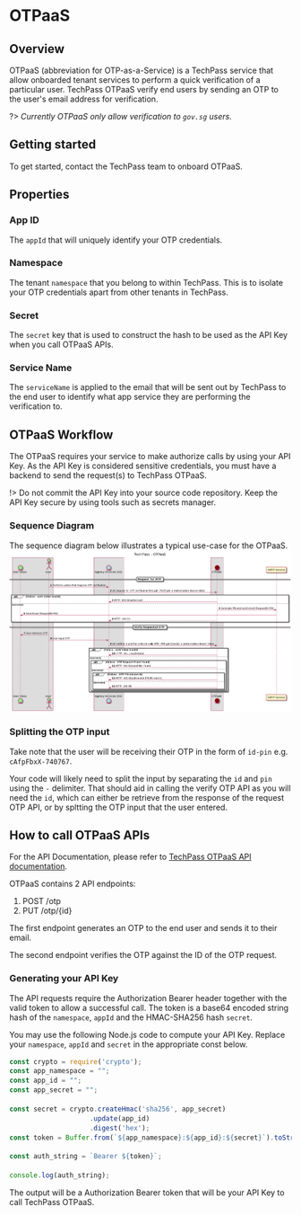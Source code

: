 # OTPaaS

## Overview
OTPaaS (abbreviation for OTP-as-a-Service) is a TechPass service that allow onboarded tenant services to perform a quick verification of a particular user. TechPass OTPaaS verify end users by sending an OTP to the user's email address for verification.

?> *Currently OTPaaS only allow verification to `gov.sg` users.*

## Getting started

To get started, contact the TechPass team to onboard OTPaaS.

## Properties

### App ID
The `appId` that will uniquely identify your OTP credentials.

### Namespace
The tenant `namespace` that you belong to within TechPass. This is to isolate your OTP credentials apart from other tenants in TechPass.

### Secret
The `secret` key that is used to construct the hash to be used as the API Key when you call OTPaaS APIs.

### Service Name
The `serviceName` is applied to the email that will be sent out by TechPass to the end user to identify what app service they are performing the verification to.

## OTPaaS Workflow
The OTPaaS requires your service to make authorize calls by using your API Key. As the API Key is considered sensitive credentials, you must have a backend to send the request(s) to TechPass OTPaaS.

!> Do not commit the API Key into your source code repository. Keep the API Key secure by using tools such as secrets manager.

### Sequence Diagram
The sequence diagram below illustrates a typical use-case for the OTPaaS.
![otpaas_seqdiag](./assets/images/otpaas/otpaas_seqdiag.png)

### Splitting the OTP input
Take note that the user will be receiving their OTP in the form of `id-pin` e.g. `cAfpFbxX-740767`.

Your code will likely need to split the input by separating the `id` and `pin` using the `-` delimiter. That should aid in calling the verify OTP API as you will need the `id`, which can either be retrieve from the response of the request OTP API, or by spltting the OTP input that the user entered.

## How to call OTPaaS APIs
For the API Documentation, please refer to [TechPass OTPaaS API documentation](https://stg.docs.developer.gov.sg/docs/techpass-otpaas-api/).

OTPaaS contains 2 API endpoints:
1. POST  /otp
2. PUT   /otp/{id}

The first endpoint generates an OTP to the end user and sends it to their email.

The second endpoint verifies the OTP against the ID of the OTP request.

### Generating your API Key
The API requests require the Authorization Bearer header together with the valid token to allow a successful call. The token is a base64 encoded string hash of the `namespace`, `appId` and the HMAC-SHA256 hash `secret`.

You may use the following Node.js code to compute your API Key. Replace your `namespace`, `appId` and `secret` in the appropriate const below.

```javascript
const crypto = require('crypto');
const app_namespace = "";
const app_id = "";
const app_secret = "";

const secret = crypto.createHmac('sha256', app_secret)
                    .update(app_id)
                    .digest('hex');
const token = Buffer.from(`${app_namespace}:${app_id}:${secret}`).toString('base64');

const auth_string = `Bearer ${token}`;

console.log(auth_string);
```

The output will be a Authorization Bearer token that will be your API Key to call TechPass OTPaaS.